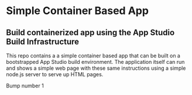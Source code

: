 # Simple Container Based App

## Build containerized app using the App Studio Build Infrastructure

This repo contains a a simple container based app that can be built on a bootstrapped App Studio build environment.
The application itself can run and shows a simple web page with these same instructions using a simple node.js server to serve up HTML pages.

Bump number 1

